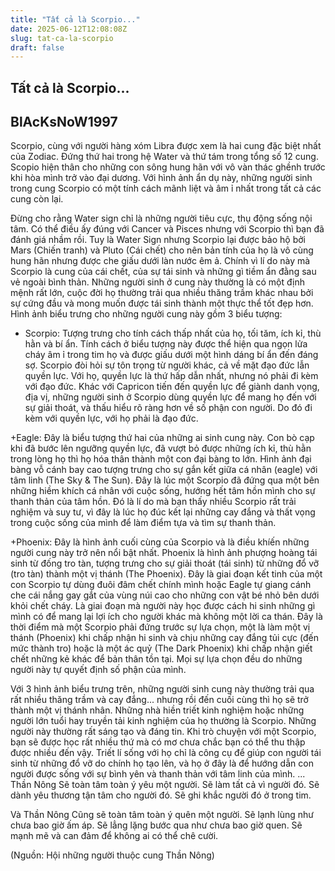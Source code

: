 ```yaml
---
title: "Tất cả là Scorpio..."
date: 2025-06-12T12:08:08Z
slug: tat-ca-la-scorpio
draft: false
---
```


## Tất cả là Scorpio...

## BlAcKsNoW1997

Scorpio, cùng với người hàng xóm Libra được xem là hai cung đặc biệt nhất của Zodiac. Đứng thứ hai trong hệ Water và thứ tám trong tổng số 12 cung. Scopio hiện thân cho những con sông hung hãn với vô vàn thác ghềnh trước khi hòa mình trở vào đại dương. Với hình ảnh ẩn dụ này, những người sinh trong cung Scorpio có một tính cách mãnh liệt và âm ỉ nhất trong tất cả các cung còn lại.
 
Đừng cho rằng Water sign chỉ là những người tiêu cực, thụ động sống nội tâm. Có thể điều ấy đúng với Cancer và Pisces nhưng với Scorpio thì bạn đã đánh giá nhầm rồi. Tuy là Water Sign nhưng Scorpio lại được bảo hộ bởi Mars (Chiến tranh) và Pluto (Cái chết) cho nên bản tính của họ là vô cùng hung hãn nhưng được che giấu dưới làn nước êm ả. Chính vì lí do này mà Scorpio là cung của cái chết, của sự tái sinh và những gì tiềm ẩn đằng sau vẻ ngoài bình thản. Những người sinh ở cung này thường là có một định mệnh rất lớn, cuộc đời họ thường trải qua nhiều thăng trầm khác nhau bởi sự cứng đầu và mong muốn được tái sinh thành một thực thể tốt đẹp hơn. 
Hình ảnh biểu trưng cho những người cung này gồm 3 biểu tượng:
 
+ Scorpio: Tượng trưng cho tính cách thấp nhất của họ, tối tăm, ích kỉ, thù hằn và bí ẩn. Tính cách ở biểu tượng này được thể hiện qua ngọn lửa cháy âm ỉ trong tim họ và được giấu dưới một hình dáng bí ẩn đến đáng sợ. Scorpio đòi hỏi sự tôn trọng từ người khác, cả về mặt đạo đức lẫn quyền lực. Với họ, quyền lực là thứ hấp dẫn nhất, nhưng nó phải đi kèm với đạo đức. Khác với Capricon tiến đến quyền lực để giành danh vọng, địa vị, những người sinh ở Scorpio dùng quyền lực để mang họ đến với sự giải thoát, và thấu hiểu rõ ràng hơn về số phận con người. Do đó đi kèm với quyền lực, với họ phải là đạo đức.
 
+Eagle: Đây là biểu tượng thứ hai của những ai sinh cung này. Con bò cạp khi đã bước lên ngưỡng quyền lực, đã vượt bỏ được những ích kỉ, thù hằn trong lòng họ thì họ hóa thân thành một con đại bàng to lớn. Hình ảnh đại bàng vỗ cánh bay cao tượng trưng cho sự gắn kết giữa cá nhân (eagle) với tâm linh (The Sky & The Sun). Đây là lúc một Scorpio đã đứng qua một bên những hiềm khích cá nhân với cuộc sống, hướng hết tâm hồn mình cho sự thanh thản của tâm hồn. Đó là lí do mà bạn thấy nhiều Scorpio rất trải nghiệm và suy tư, vì đây là lúc họ đúc kết lại những cay đắng và thất vọng trong cuộc sống của mình để làm điểm tựa và tìm sự thanh thản.
 
 
+Phoenix: Đây là hình ảnh cuối cùng của Scorpio và là điều khíến những người cung này trở nên nổi bật nhất. Phoenix là hình ảnh phượng hoàng tái sinh từ đống tro tàn, tượng trưng cho sự giải thoát (tái sinh) từ những đổ vỡ (tro tàn) thành một vị thánh (The Phoenix). Đây là giai đoạn kết tinh của một con Scorpio tự dùng đuôi đâm chết chính mình hoặc Eagle tự giang cánh che cái nắng gay gắt của vùng núi cao cho những con vật bé nhỏ bên dưới khỏi chết cháy. Là giai đoạn mà người này học được cách hi sinh những gì mình có để mang lại lợi ích cho người khác mà không một lời ca thán. Đây là thời điểm mà một Scorpio phải đứng trước sự lựa chọn, một là làm một vị thánh (Phoenix) khi chấp nhận hi sinh và chịu những cay đắng tủi cực (đến mức thành tro) hoặc là một ác quỷ (The Dark Phoenix) khi chấp nhận giết chết những kẻ khác để bản thân tồn tại. Mọi sự lựa chọn đều do những người này tự quyết định số phận của mình.
 
Với 3 hình ảnh biểu trưng trên, những người sinh cung này thường trải qua rất nhiều thăng trầm và cay đắng... nhưng rồi đến cuối cùng thì họ sẽ trở thành một vị thánh nhân. Những nhà hiền triết kinh nghiệm hoặc những người lớn tuổi hay truyền tải kinh nghiệm của họ thường là Scorpio. Những người này thường rất sáng tạo và đáng tin. Khi trò chuyện với một Scorpio, bạn sẽ được học rất nhiều thứ mà có mơ chưa chắc bạn có thể thu thập được nhiều đến vậy. Triết lí sống với họ chỉ là công cụ để giúp con người tái sinh từ những đổ vỡ do chính họ tạo lên, và họ ở đây là để hướng dẫn con người được sống với sự bình yên và thanh thản với tâm linh của mình.
... Thần Nông
Sẽ toàn tâm toàn ý yêu một người. Sẽ làm tất cả vì người đó.
Sẽ dành yêu thương tận tâm cho người đó. Sẽ ghi khắc người đó ở trong tim.

Và Thần Nông
Cũng sẽ toàn tâm toàn ý quên một người. Sẽ lạnh lùng như chưa bao giờ ấm áp.
Sẽ lẳng lặng bước qua như chưa bao giờ quen. Sẽ mạnh mẽ và can đảm để không ai có thể chê cười.


(Nguồn: Hội những người thuộc cung Thần Nông)